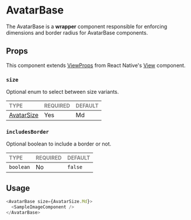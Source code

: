 # AvatarBase

The AvatarBase is a **wrapper** component responsible for enforcing dimensions and border radius for AvatarBase components.

## Props

This component extends [ViewProps](https://reactnative.dev/docs/view-style-props) from React Native's [View](https://reactnative.dev/docs/view) component.

### `size`

Optional enum to select between size variants.

| <span style="color:gray;font-size:14px">TYPE</span> | <span style="color:gray;font-size:14px">REQUIRED</span> | <span style="color:gray;font-size:14px">DEFAULT</span> |
| :-------------------------------------------------- | :------------------------------------------------------ | :----------------------------------------------------- |
| [AvatarSize](../../Avatar.types.ts)                 | Yes                                                     | Md                                                     |

### `includesBorder`

Optional boolean to include a border or not.

| <span style="color:gray;font-size:14px">TYPE</span> | <span style="color:gray;font-size:14px">REQUIRED</span> | <span style="color:gray;font-size:14px">DEFAULT</span> |
| :-------------------------------------------------- | :------------------------------------------------------ | :----------------------------------------------------- |
| `boolean`                                           | No                                                      | `false`                                                |

## Usage

```javascript
<AvatarBase size={AvatarSize.Md}>
  <SampleImageComponent />
</AvatarBase>
```
